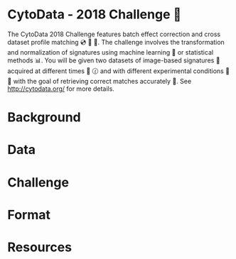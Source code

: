 # CytoData - 2018 Challenge :microscope:

The CytoData 2018 Challenge features batch effect correction and cross dataset profile matching :cd: :twisted_rightwards_arrows: :dvd:. 
The challenge involves the transformation and normalization of signatures using machine learning :space_invader: or statistical methods :bar_chart:. 
You will be given two datasets of image-based signatures :floppy_disk: acquired at different times :date: :clock130: and with different experimental conditions :pill: :syringe: with the goal of retrieving correct matches accurately :dart:. 
See http://cytodata.org/ for more details.

# Background

# Data

# Challenge

# Format

# Resources

# 
